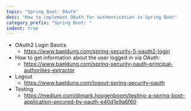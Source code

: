 ```yaml
---
topic: "Spring Boot: OAuth"
desc: "How to implement OAuth for authentication in Spring Boot"
category_prefix: "Spring Boot: "
indent: true
---
```



* OAuth2 Login Basics
   * <https://www.baeldung.com/spring-security-5-oauth2-login>
* How to get information about the user logged in via OAuth:
   * <https://www.baeldung.com/spring-security-oauth-principal-authorities-extractor>
* Logout 
   * <https://www.baeldung.com/logout-spring-security-oauth>
* Testing
   * <https://medium.com/@mark.hoogenboom/testing-a-spring-boot-application-secured-by-oauth-e40d1e9a6f60>

